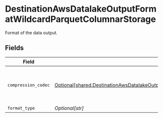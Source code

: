 # DestinationAwsDatalakeOutputFormatWildcardParquetColumnarStorage

Format of the data output.


## Fields

| Field                                                                                                                                                                                                                            | Type                                                                                                                                                                                                                             | Required                                                                                                                                                                                                                         | Description                                                                                                                                                                                                                      |
| -------------------------------------------------------------------------------------------------------------------------------------------------------------------------------------------------------------------------------- | -------------------------------------------------------------------------------------------------------------------------------------------------------------------------------------------------------------------------------- | -------------------------------------------------------------------------------------------------------------------------------------------------------------------------------------------------------------------------------- | -------------------------------------------------------------------------------------------------------------------------------------------------------------------------------------------------------------------------------- |
| `compression_codec`                                                                                                                                                                                                              | [Optional[shared.DestinationAwsDatalakeOutputFormatWildcardParquetColumnarStorageCompressionCodecOptional]](undefined/models/shared/destinationawsdatalakeoutputformatwildcardparquetcolumnarstoragecompressioncodecoptional.md) | :heavy_minus_sign:                                                                                                                                                                                                               | The compression algorithm used to compress data.                                                                                                                                                                                 |
| `format_type`                                                                                                                                                                                                                    | *Optional[str]*                                                                                                                                                                                                                  | :heavy_minus_sign:                                                                                                                                                                                                               | N/A                                                                                                                                                                                                                              |